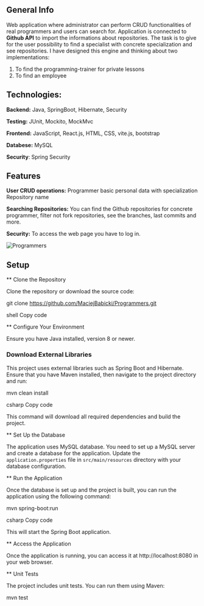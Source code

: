 ## General Info
Web application where administrator can perform CRUD functionalities of real programmers and users can search for. Application is connected to **Github API** to import the informations about repositories. The task is to give for the user possibility to find a specialist with concrete specialization and see repositories. 
I have designed this engine and thinking about two implementations:   
1) To find the programming-trainer for private lessons
2) To find an employee

## Technologies:

**Backend:** Java, SpringBoot, Hibernate, Security

**Testing:** JUnit, Mockito, MockMvc

**Frontend:** JavaScript, React.js, HTML, CSS, vite.js, bootstrap 

**Databese:** MySQL

**Security**: Spring Security

## Features
**User CRUD operations:** Programmer basic personal data with specialization Repository name

**Searching Repositories:** You can find the Github repositories for concrete programmer, filter not fork repositories, see the branches, last commits and more.

**Security:** To access the web page you have to log in.

![Programmers](https://github.com/MaciejBabicki/Programmers/assets/123827748/c271de49-bc31-4677-a039-b11874ff387e)


## Setup
** Clone the Repository

Clone the repository or download the source code:

git clone https://github.com/MaciejBabicki/Programmers.git

shell
Copy code

** Configure Your Environment

Ensure you have Java installed, version 8 or newer.

### Download External Libraries

This project uses external libraries such as Spring Boot and Hibernate. Ensure that you have Maven installed, then navigate to the project directory and run:

mvn clean install

csharp
Copy code

This command will download all required dependencies and build the project.

** Set Up the Database

The application uses MySQL database. You need to set up a MySQL server and create a database for the application. Update the `application.properties` file in `src/main/resources` directory with your database configuration.

** Run the Application

Once the database is set up and the project is built, you can run the application using the following command:

mvn spring-boot:run

csharp
Copy code

This will start the Spring Boot application.

** Access the Application

Once the application is running, you can access it at http://localhost:8080 in your web browser.

** Unit Tests

The project includes unit tests. You can run them using Maven:

mvn test

